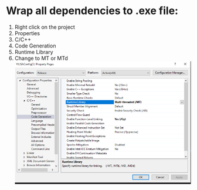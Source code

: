 # Wrap all dependencies to .exe file:
1. Right click on the project
2. Properties
3. C/C++
4. Code Generation
5. Runtime Library
6. Change to MT or MTd
   ![alt text](image.png)
